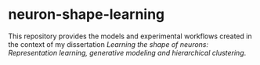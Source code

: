 # neuron-shape-learning
This repository provides the models and experimental workflows created in the context of my dissertation _Learning the shape of neurons: Representation learning, generative modeling and hierarchical clustering_.
